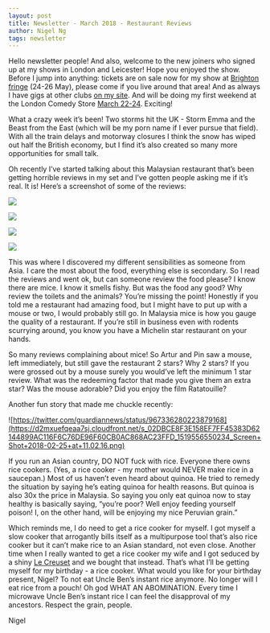 ```yaml
---
layout: post
title: Newsletter - March 2018 - Restaurant Reviews
author: Nigel Ng
tags: newsletter
---
```


Hello newsletter people! And also, welcome to the new joiners who signed up at my shows in London and Leicester! Hope you enjoyed the show. Before I jump into anything: tickets are on sale now for my show at [Brighton fringe](https://www.brightonfringe.org/whats-on/nigel-ng-malaysian-sensation-work-in-progress-123827/) (24-26 May), please come if you live around that area! And as always I have gigs at other clubs [on my site](http://nigelngcomedy.com/#gigs). And will be doing my first weekend at the London Comedy Store [March 22-24](http://thecomedystore.co.uk/london/whats-on/?dateweeks=Mon+12+Mar+2018&next=). Exciting!

What a crazy week it’s been! Two storms hit the UK - Storm Emma and the Beast from the East (which will be my porn name if I ever pursue that field). With all the train delays and motorway closures I think the snow has wiped out half the British economy, but I find it’s also created so many more opportunities for small talk.

Oh recently I’ve started talking about this Malaysian restaurant that’s been getting horrible reviews in my set and I’ve gotten people asking me if it’s real. It is! Here’s a screenshot of some of the reviews:

![](https://d2mxuefqeaa7sj.cloudfront.net/s_02DBCE8F3E158EF7FF45383D62144899AC116F6C76DE96F60CB0AC868AC23FFD_1518791323101_Screen+Shot+2018-02-16+at+14.28.33.png)

![](https://d2mxuefqeaa7sj.cloudfront.net/s_02DBCE8F3E158EF7FF45383D62144899AC116F6C76DE96F60CB0AC868AC23FFD_1518791279484_Screen+Shot+2018-02-16+at+14.27.47.png)

![](https://d2mxuefqeaa7sj.cloudfront.net/s_02DBCE8F3E158EF7FF45383D62144899AC116F6C76DE96F60CB0AC868AC23FFD_1518791220144_Screen+Shot+2018-02-16+at+14.26.52.png)

![](https://d2mxuefqeaa7sj.cloudfront.net/s_02DBCE8F3E158EF7FF45383D62144899AC116F6C76DE96F60CB0AC868AC23FFD_1520009431217_Screen+Shot+2018-03-02+at+16.50.19.png)


This was where I discovered my different sensibilities as someone from Asia. I care the most about the food, everything else is secondary. So I read the reviews and went ok, but can someone review the food please? I know there are mice. I know it smells fishy. But was the food any good? Why review the toilets and the animals? You’re missing the point! Honestly if you told me a restaurant had amazing food, but I might have to put up with a mouse or two, I would probably still go. In Malaysia mice is how you gauge the quality of a restaurant. If you’re still in business even with rodents scurrying around, you know you have a Michelin star restaurant on your hands.

So many reviews complaining about mice! So Artur and Pin saw a mouse, left immediately, but still gave the restaurant 2 stars? Why 2 stars? If you were grossed out by a mouse surely you would’ve left the minimum 1 star review. What was the redeeming factor that made you give them an extra star? Was the mouse adorable? Did you enjoy the film Ratatouille?

Another fun story that made me chuckle recently:


![https://twitter.com/guardiannews/status/967336280223879168](https://d2mxuefqeaa7sj.cloudfront.net/s_02DBCE8F3E158EF7FF45383D62144899AC116F6C76DE96F60CB0AC868AC23FFD_1519556550234_Screen+Shot+2018-02-25+at+11.02.16.png)


If you run an Asian country, DO NOT fuck with rice. Everyone there owns rice cookers. (Yes, a rice cooker - my mother would NEVER make rice in a saucepan.) Most of us haven’t even heard about quinoa. He tried to remedy the situation by saying he’s eating quinoa for health reasons. But quinoa is also 30x the price in Malaysia. So saying you only eat quinoa now to stay healthy is basically saying, “you’re poor? Well enjoy feeding yourself poison! I, on the other hand, will be enjoying my nice Peruvian grain.”

Which reminds me, I do need to get a rice cooker for myself. I got myself a slow cooker that arrogantly bills itself as a multipurpose tool that’s also rice cooker but it can’t make rice to an Asian standard, not even close. Another time when I really wanted to get a rice cooker my wife and I got seduced by a shiny [Le Creuset](https://www.lecreuset.co.uk/) and we bought that instead. That’s what I’ll be getting myself for my birthday - a rice cooker. What would you like for your birthday present, Nigel? To not eat Uncle Ben’s instant rice anymore. No longer will I eat rice from a pouch! Oh god WHAT AN ABOMINATION. Every time I microwave Uncle Ben’s instant rice I can feel the disapproval of my ancestors. Respect the grain, people.

Nigel



